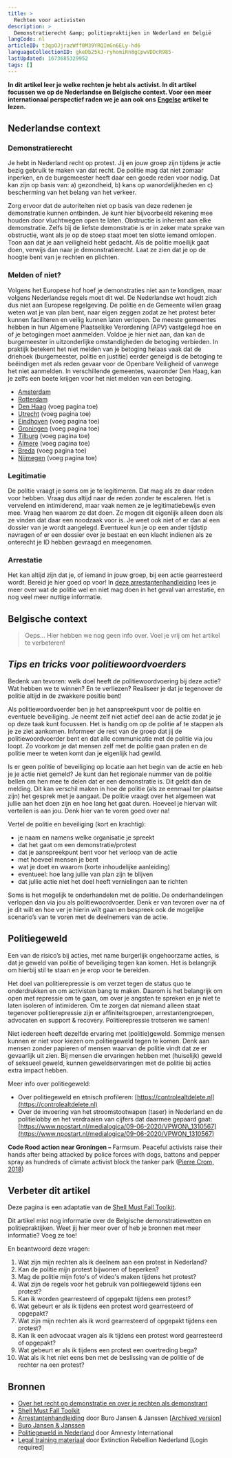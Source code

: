 ```yaml
---
title: >
  Rechten voor activisten
description: >
  Demonstratierecht &amp; politiepraktijken in Nederland en België
langCode: nl
articleID: t3qpOJjrazWff0M39YRQImGn6ELy-hd6
languageCollectionID: gkeDb25kJ-ryhomiRn8gCpwVDDcR985-
lastUpdated: 1673685329952
tags: []
---
```


**In dit artikel leer je welke rechten je hebt als activist. In dit artikel focussen we op de Nederlandse en Belgische context. Voor een meer internationaal perspectief raden we je aan ook ons** [**Engelse**](/rights) **artikel te lezen.**

## Nederlandse context

### Demonstratierecht

Je hebt in Nederland recht op protest. Jij en jouw groep zijn tijdens je actie bezig gebruik te maken van dat recht. De politie mag dat niet zomaar inperken, en de burgemeester heeft daar een goede reden voor nodig. Dat kan zijn op basis van: a) gezondheid, b) kans op wanordelijkheden en c) bescherming van het belang van het verkeer.

Zorg ervoor dat de autoriteiten niet op basis van deze redenen je demonstratie kunnen ontbinden. Je kunt hier bijvoorbeeld rekening mee houden door vluchtwegen open te laten. Obstructie is inherent aan elke demonstratie. Zelfs bij de liefste demonstratie is er in zeker mate sprake van obstructie, want als je op de stoep staat moet ten slotte iemand omlopen. Toon aan dat je aan veiligheid hebt gedacht. Als de politie moeilijk gaat doen, verwijs dan naar je demonstratierecht. Laat ze zien dat je op de hoogte bent van je rechten en plichten.

### Melden of niet?

Volgens het Europese hof hoef je demonstraties niet aan te kondigen, maar volgens Nederlandse regels moet dit wel. De Nederlandse wet houdt zich dus niet aan Europese regelgeving. De politie en de Gemeente willen graag weten wat je van plan bent, naar eigen zeggen zodat ze het protest beter kunnen faciliteren en veilig kunnen laten verlopen. De meeste gemeentes hebben in hun Algemene Plaatselijke Verordening (APV) vastgelegd hoe en of je betogingen moet aanmelden. Voldoe je hier niet aan, dan kan de burgemeester in uitzonderlijke omstandigheden de betoging verbieden. In praktijk betekent het niet melden van je betoging helaas vaak dat de driehoek (burgemeester, politie en justitie) eerder geneigd is de betoging te beëindigen met als reden gevaar voor de Openbare Veiligheid of vanwege het niet aanmelden. In verschillende gemeentes, waaronder Den Haag, kan je zelfs een boete krijgen voor het niet melden van een betoging.

-   [Amsterdam](/rights/amsterdam)
-   [Rotterdam](/rights/rotterdam)
-   [Den Haag](/rights/den-haag) (voeg pagina toe)
-   [Utrecht](/rights/utrecht) (voeg pagina toe)
-   [Eindhoven](/rights/eindhoven) (voeg pagina toe)
-   [Groningen](/rights/groningen) (voeg pagina toe)
-   [Tilburg](/rights/tilburg) (voeg pagina toe)
-   [Almere](/rights/almere) (voeg pagina toe)
-   [Breda](/rights/breda) (voeg pagina toe)
-   [Nijmegen](/rights/nijmegen) (voeg pagina toe)

### Legitimatie

De politie vraagt je soms om je te legitimeren. Dat mag als ze daar reden voor hebben. Vraag dus altijd naar de reden zonder te escaleren. Het is vervelend en intimiderend, maar vaak nemen ze je legitimatiebewijs even mee. Vraag hen waarom ze dat doen. Ze mogen dit eigenlijk alleen doen als ze vinden dat daar een noodzaak voor is. Je weet ook niet of er dan al een dossier van je wordt aangelegd. Eventueel kun je op een ander tijdstip navragen of er een dossier over je bestaat en een klacht indienen als ze onterecht je ID hebben gevraagd en meegenomen.

### Arrestatie

Het kan altijd zijn dat je, of iemand in jouw groep, bij een actie gearresteerd wordt. Bereid je hier goed op voor! In [deze arrestantenhandleiding](https://burojansen.nl/pdf/arrestantenhandleiding.pdf) lees je meer over wat de politie wel en niet mag doen in het geval van arrestatie, en nog veel meer nuttige informatie.

## Belgische context

> Oeps… Hier hebben we nog geen info over. Voel je vrij om het artikel te verbeteren!

## _**Tips en tricks voor politiewoordvoerders**_

Bedenk van tevoren: welk doel heeft de politiewoordvoering bij deze actie? Wat hebben we te winnen? En te verliezen? Realiseer je dat je tegenover de politie altijd in de zwakkere positie bent!

Als politiewoordvoerder ben je het aanspreekpunt voor de politie en eventuele beveiliging. Je neemt zelf niet actief deel aan de actie zodat je je op deze taak kunt focussen. Het is handig om op de politie af te stappen als je ze ziet aankomen. Informeer de rest van de groep dat jij de politiewoordvoerder bent en dat alle communicatie met de politie via jou loopt. Zo voorkom je dat mensen zelf met de politie gaan praten en de politie meer te weten komt dan je eigenlijk had gewild.

Is er geen politie of beveiliging op locatie aan het begin van de actie en heb je je actie niet gemeld? Je kunt dan het regionale nummer van de politie bellen om hen mee te delen dat er een demonstratie is. Dit geldt dan de melding. Dit kan verschil maken in hoe de politie (als ze eenmaal ter plaatse zijn) het gesprek met je aangaat. De politie vraagt over het algemeen wat jullie aan het doen zijn en hoe lang het gaat duren. Hoeveel je hiervan wilt vertellen is aan jou. Denk hier van te voren goed over na!

Vertel de politie en beveiliging (kort en krachtig):

-   je naam en namens welke organisatie je spreekt
-   dat het gaat om een demonstratie/protest
-   dat je aanspreekpunt bent voor het verloop van de actie
-   met hoeveel mensen je bent
-   wat je doet en waarom (korte inhoudelijke aanleiding)
-   eventueel: hoe lang jullie van plan zijn te blijven
-   dat jullie actie niet het doel heeft vernielingen aan te richten

Soms is het mogelijk te onderhandelen met de politie. De onderhandelingen verlopen dan via jou als politiewoordvoerder. Denk er van tevoren over na of je dit wilt en hoe ver je hierin wilt gaan en bespreek ook de mogelijke scenario’s van te voren met de deelnemers van de actie.

## Politiegeweld

Een van de risico’s bij acties, met name burgerlijk ongehoorzame acties, is dat je geweld van politie of beveiliging tegen kan komen. Het is belangrijk om hierbij stil te staan en je erop voor te bereiden.

Het doel van politierepressie is om verzet tegen de status quo te onderdrukken en om activisten bang te maken. Daarom is het belangrijk om open met repressie om te gaan, om over je angsten te spreken en je niet te laten isoleren of intimideren. Om te zorgen dat niemand alleen staat tegenover politierepressie zijn er affiniteitsgroepen, arrestantengroepen, advocaten en support & recovery. Politierepressie trotseren we samen!

Niet iedereen heeft dezelfde ervaring met (politie)geweld. Sommige mensen kunnen er niet voor kiezen om politiegeweld tegen te komen. Denk aan mensen zonder papieren of mensen waarvan de politie vindt dat ze er gevaarlijk uit zien. Bij mensen die ervaringen hebben met (huiselijk) geweld of seksueel geweld, kunnen geweldservaringen met de politie bij acties extra impact hebben.

Meer info over politiegeweld:

-   Over politiegeweld en etnisch profileren: [https://controlealtdelete.nl](https://controlealtdelete.nl)
-   Over de invoering van het stroomstootwapen (taser) in Nederland en de politielobby en het verdraaien van cijfers dat daarmee gepaard gaat: [https://www.npostart.nl/medialogica/09-06-2020/VPWON\_1310567](https://www.npostart.nl/medialogica/09-06-2020/VPWON_1310567)

<div><figcaption><strong>Code Rood action near Groningen – </strong>Farmsum. Peaceful activists raise their hands after being attacked by police forces with dogs, battons and pepper spray as hundreds of climate activist block the tanker park (<a href="https://www.flickr.com/photos/350org/44467349931/in/photolist-LZqKF2-2aKqMV6-MGe8nr-2aKqLPt-28G12nj-PjdMfj-2a4vVwn-MGe9eM-rhiD5z-sdXKCd-dsH18o-se4pxR-apQC8J-79XeNv-se7jDa-se4pG8-se7jAz-rWw1uw-7a4CAY-M8Xf6F-79Xezt-8Jb5is-7a2627-79ZMLP-79XeBV-rWxb3j-7aZBM5-79XeJM-rWxaDU-7cnM9C-rh79uS-rWw1Km-8J7HdD-EEjU1e-rWxaFC-7a4Cu5-79ZMPg-7a4CXy-7a4Cnq-79ZMtP-79ZN4n-7a4D1w-7a4Cwo-79ZN3c-se4pB8-79ZMRB-79ZMf4-8JpQx6-Td8moA-sm8Ye5/">Pierre Crom, 2018</a>)</figcaption></div>

## Verbeter dit artikel

Deze pagina is een adaptatie van de [Shell Must Fall Toolkit](https://code-rood.org/wp-content/uploads/2021/04/Deel-2-praktisch_FINAL-2.pdf).

Dit artikel mist nog informatie over de Belgische demonstratiewetten en politiepraktijken. Weet jij hier meer over of heb je bronnen met meer informatie? Voeg ze toe!

En beantwoord deze vragen:

1.  Wat zijn mijn rechten als ik deelnem aan een protest in Nederland?
2.  Kan de politie mijn protest bijwonen of beperken?
3.  Mag de politie mijn foto's of video's maken tijdens het protest?
4.  Wat zijn de regels voor het gebruik van politiegeweld tijdens een protest?
5.  Kan ik worden gearresteerd of opgepakt tijdens een protest?
6.  Wat gebeurt er als ik tijdens een protest word gearresteerd of opgepakt?
7.  Wat zijn mijn rechten als ik word gearresteerd of opgepakt tijdens een protest?
8.  Kan ik een advocaat vragen als ik tijdens een protest word gearresteerd of opgepakt?
9.  Wat gebeurt er als ik tijdens een protest een overtreding bega?
10.  Wat als ik het niet eens ben met de beslissing van de politie of de rechter na een protest?

## Bronnen

-   [Over het recht op demonstratie en over je rechten als demonstrant](https://www.stroomversnellers.org/over-demonstreren-over-het-recht-op-demonstratie-verdedigen-en-over-je-rechten-als-demonstrant/)
-   [Shell Must Fall Toolkit](https://code-rood.org/wp-content/uploads/2021/04/Deel-2-praktisch_FINAL-2.pdf)
-   [Arrestantenhandleiding](https://burojansen.nl/pdf/arrestantenhandleiding.pdf) door Buro Jansen & Janssen \[[Archived version](https://web.archive.org/web/*/https://burojansen.nl/pdf/arrestantenhandleiding.pdf)\]
-   [Buro Jansen & Janssen](https://www.burojansen.nl)
-   [Politiegeweld in Nederland](https://www.amnesty.nl/politiegeweld-in-nederland) door Amnesty International
-   [Legal training materiaal](https://cloud.extinctionrebellion.nl/index.php/f/1456036) door Extinction Rebellion Nederland \[Login required\]